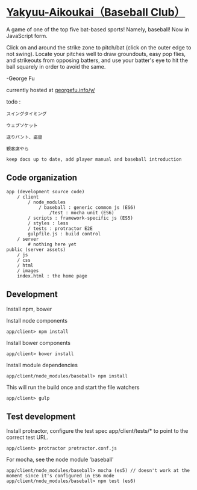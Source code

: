 [Yakyuu-Aikoukai（Baseball Club）](http://georgefu.info/y)
===============

A game of one of the top five bat-based sports! Namely, baseball! Now in JavaScript form.

Click on and around the strike zone to pitch/bat (click on the outer edge to not swing). Locate your pitches well to draw groundouts, easy pop flies,
and strikeouts from opposing batters, and use your batter's eye to hit the ball squarely in order to avoid the same.

-George Fu

currently hosted at [georgefu.info/y/](http://georgefu.info/y)

todo :

    スイングタイミング

    ウェブソケット

    送りバント、盗塁
    
    観客席やら

    keep docs up to date, add player manual and baseball introduction


## Code organization

    app (development source code)
        / client
            / node_modules
                / baseball : generic common js (ES6)
                    /test : mocha unit (ES6)
            / scripts : framework-specific js (ES5)
            / styles : less
            / tests : protractor E2E
            gulpfile.js : build control
        / server
            # nothing here yet
    public (server assets)
        / js
        / css
        / html
        / images
        index.html : the home page


## Development

Install npm, bower

Install node components

    app/client> npm install

Install bower components

    app/client> bower install

Install module dependencies

    app/client/node_modules/baseball> npm install

This will run the build once and start the file watchers

    app/client> gulp


## Test development

Install protractor, configure the test spec app/client/tests/* to point to the correct test URL.

    app/client> protractor protractor.conf.js

For mocha, see the node module 'baseball'

    app/client/node_modules/baseball> mocha (es5) // doesn't work at the moment since it's configured in ES6 mode
    app/client/node_modules/baseball> npm test (es6)